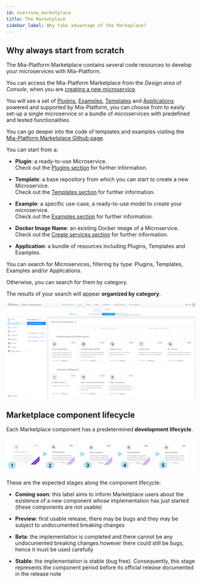 ```yaml
---
id: overview_marketplace
title: The Marketplace
sidebar_label: Why take advantage of the Markeplace?
---
```

## Why always start from scratch

The Mia-Platform Marketplace contains several code resources to develop your microservices with Mia-Platform.

You can access the Mia-Platform Marketplace from the *Design area* of *Console*, when you are [creating a new microservice](./../development_suite/api-console/api-design/services.md#how-to-create-a-microservice-from-an-example-or-from-a-template).

You will see a set of [Plugins](../runtime_suite/mia-platform-plugins.md), [Examples](./examples/mia_examples.md), [Templates](./templates/mia_templates.md) and [Applications](./applications/mia_applications.md) powered and supported by Mia-Platform, you can choose from to easily set-up a single microservice or a bundle of microservices with predefined and tested functionalities.

You can go deeper into the code of templates and examples visiting the [Mia-Platform Marketplace Github page](https://github.com/mia-platform-marketplace).

You can start from a:

* **Plugin**: a ready-to-use Microservice.  
Check out the [Plugins section](../runtime_suite/mia-platform-plugins.md) for further information.

* **Template**: a base repository from which you can start to create a new Microservice.  
Check out the [Templates section](./templates/mia_templates.md) for further information.

* **Example**: a specific use-case, a ready-to-use model to create your microservice.  
Check out the [Examples section](./examples/mia_examples.md) for further information.

* **Docker Image Name**: an existing Docker image of a Microservice.  
Check out the [Create services section](./../development_suite/api-console/api-design/services.md#how-to-create-a-microservice-from-a-docker-image) for further information.

* **Application**: a bundle of resources including Plugins, Templates and Examples.

You can search for Microservices, filtering by type: Plugins, Templates, Examples and/or Applications.

Otherwise, you can search for them by category.

The results of your search will appear **organized by category**.

![new-examples](./../development_suite/api-console/api-design/img/Marketplace-categories.PNG)

## Marketplace component lifecycle

Each Marketplace component has a predetermined **development lifecycle**.

![lifecycle-stages](./img/component-lifecycle-final.png)

These are the expected stages along the component lifecycle:

* **Coming soon**: this label aims to inform Marketplace users about the existence of a new component whose implementation has just started (these components are not usable)

* **Preview**: first usable release, there may be bugs and they may be subject to undocumented breaking changes

* **Beta**: the implementation is completed and there cannot be any undocumented breaking changes however there could still be bugs, hence it must be used carefully

* **Stable**: the implementation is stable (bug free). Consequently, this stage represents the component period before its official release documented in the release note

